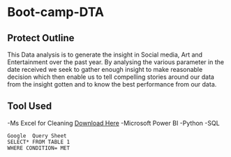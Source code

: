 # Boot-camp-DTA
## Protect Outline
This Data analysis is to generate the insight in Social media, Art and Entertainment over the past year. By analysing the various parameter in the date received we seek to gather enough insight to make reasonable decision which then enable us to tell compelling stories around our data from the insight gotten and to know the best performance from our data.

## Tool Used 

-Ms Excel for Cleaning [Download Here](https://microsoft.com)
 -Microsoft Power BI
 -Python
 -SQL
 
 ```
 Google  Query Sheet
 SELECT* FROM TABLE 1
 WHERE CONDITION= MET
```
